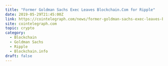 ```yaml
---
title: "Former Goldman Sachs Exec Leaves Blockchain.Com for Ripple"
date: 2019-05-29T21:45:00Z
link: https://cointelegraph.com/news/former-goldman-sachs-exec-leaves-blockchaincom-for-ripple?utm_medium=RSS&utm_source=hune
site: cointelegraph.com
topic: crypto
category:
  - Blockchain
  - Goldman Sachs
  - Ripple
  - Blockchain.info
draft: false
---
```

